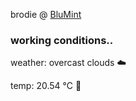 brodie @ [BluMint](https://www.linkedin.com/company/blumint-io/)

<!--weather_start-->
### working conditions..

weather: overcast clouds ☁️

temp: 20.54 °C 🥶

<!--weather_end-->
